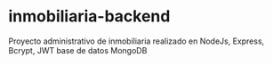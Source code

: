 # inmobiliaria-backend
Proyecto administrativo de inmobiliaria realizado en NodeJs, Express, Bcrypt, JWT base de datos MongoDB
